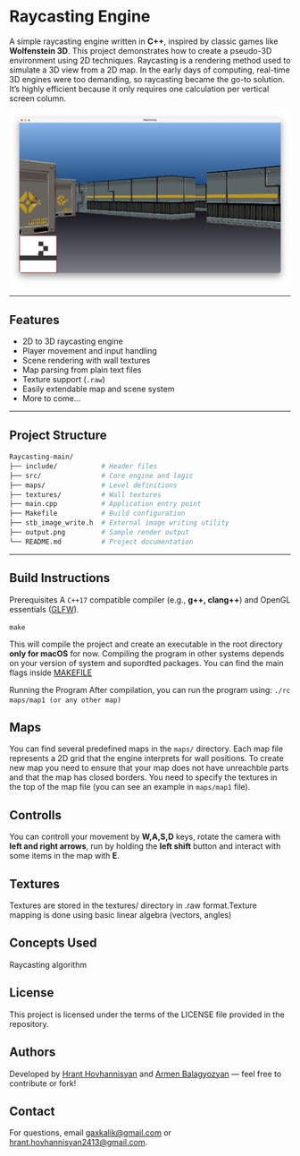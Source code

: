 # Raycasting Engine

A simple raycasting engine written in **C++**, inspired by classic games like **Wolfenstein 3D**. This project demonstrates how to create a pseudo-3D environment using 2D techniques.
Raycasting is a rendering method used to simulate a 3D view from a 2D map. In the early days of computing, real-time 3D engines were too demanding, so raycasting became the go-to solution. It’s highly efficient because it only requires one calculation per vertical screen column.


![Output Screenshot](Game_demo.png)

---

## Features

- 2D to 3D raycasting engine
- Player movement and input handling
- Scene rendering with wall textures
- Map parsing from plain text files
- Texture support (`.raw`)
- Easily extendable map and scene system
- More to come...

---

## Project Structure

```bash
Raycasting-main/
├── include/           # Header files
├── src/               # Core engine and logic
├── maps/              # Level definitions
├── textures/          # Wall textures
├── main.cpp           # Application entry point
├── Makefile           # Build configuration
├── stb_image_write.h  # External image writing utility
├── output.png         # Sample render output
└── README.md          # Project documentation
```

---

## Build Instructions

Prerequisites
A `C++17` compatible compiler (e.g., **g++, clang++**) and OpenGL essentials ([GLFW](https://www.glfw.org/)).

`make`

This will compile the project and create an executable in the root directory **only for macOS** for now.
Compiling the program in other systems depends on your version of system and supordted packages. You can find the
main flags inside [MAKEFILE](MAKEFILE)

Running the Program
After compilation, you can run the program using:
`./rc maps/map1 (or any other map)`


## Maps
You can find several predefined maps in the `maps/` directory. Each map file represents a 2D grid that the engine interprets for wall positions. To create new map you need to ensure that your map does not have unreachble parts and that the map has closed borders. You need to specify the textures in the top of the map file (you can see an example in `maps/map1` file).

## Controlls

You can controll your movement by **W,A,S,D** keys, rotate the camera with **left and right arrows**, run by holding the **left shift** button and interact with some items in the map with **E**.

## Textures
Textures are stored in the textures/ directory in .raw format.Texture mapping is done using basic linear algebra (vectors, angles)

## Concepts Used 
Raycasting algorithm


## License
This project is licensed under the terms of the LICENSE file provided in the repository.


## Authors
Developed by [Hrant Hovhannisyan](https://github.com/TheOlifve) and [Armen Balagyozyan](https://github.com/gaxkalik) — feel free to contribute or fork!

## Contact
For questions, email [gaxkalik@gmail.com](gaxkalik@gmail.com) or [hrant.hovhannisyan2413@gmail.com](hrant.hovhannisyan2413@gmail.com).
